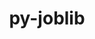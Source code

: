 ---
title: "py-joblib"
layout: cache
categories: [package, develop]
meta: {"compilers": ["none"], "num_specs": 155, "num_specs_by_stack": {"e4s": 31, "e4s-oneapi": 13, "ml-darwin-aarch64-mps": 30, "ml-linux-aarch64-cpu": 33, "ml-linux-aarch64-cuda": 33, "ml-linux-x86_64-cpu": 33, "ml-linux-x86_64-cuda": 32, "ml-linux-x86_64-rocm": 43, "root": 155}, "oss": ["sequoia", "ubuntu22.04", "ubuntu24.04"], "platforms": ["darwin", "linux"], "stacks": ["e4s", "e4s-oneapi", "ml-darwin-aarch64-mps", "ml-linux-aarch64-cpu", "ml-linux-aarch64-cuda", "ml-linux-x86_64-cpu", "ml-linux-x86_64-cuda", "ml-linux-x86_64-rocm", "root"], "targets": ["aarch64", "x86_64_v3"], "versions": ["1.4.2"]}
spec_details: [{"compiler": "none", "hash": "23e5rwdthrtx22n2lstqyjta5xs6sqdt", "os": "ubuntu24.04", "platform": "linux", "size": "-", "stacks": ["ml-linux-aarch64-cpu", "ml-linux-aarch64-cuda", "root"], "target": "aarch64", "variants": ["build_system=python_pip"], "versions": ["1.4.2"]}, {"compiler": "none", "hash": "2ff4w4tuxb2a7ymq42jemz2zoldsvihy", "os": "sequoia", "platform": "darwin", "size": "-", "stacks": ["ml-darwin-aarch64-mps", "root"], "target": "aarch64", "variants": ["build_system=python_pip"], "versions": ["1.4.2"]}, {"compiler": "none", "hash": "2nf2oa3vyk5tcunbyli3y7buq6gfsixz", "os": "ubuntu24.04", "platform": "linux", "size": "-", "stacks": ["ml-linux-aarch64-cpu", "ml-linux-aarch64-cuda", "root"], "target": "aarch64", "variants": ["build_system=python_pip"], "versions": ["1.4.2"]}, {"compiler": "none", "hash": "2qvt7t4cbf2rniaperd7nsh4efhwnif3", "os": "ubuntu22.04", "platform": "linux", "size": "-", "stacks": ["e4s", "root"], "target": "x86_64_v3", "variants": ["build_system=python_pip"], "versions": ["1.4.2"]}, {"compiler": "none", "hash": "2xzecvab7xmxczzguixfftlrafddih4z", "os": "sequoia", "platform": "darwin", "size": "-", "stacks": ["ml-darwin-aarch64-mps", "root"], "target": "aarch64", "variants": ["build_system=python_pip"], "versions": ["1.4.2"]}, {"compiler": "none", "hash": "34pk6vxszkhofqrdwkru3ffyhyonbc6w", "os": "ubuntu24.04", "platform": "linux", "size": "-", "stacks": ["ml-linux-aarch64-cpu", "ml-linux-aarch64-cuda", "root"], "target": "aarch64", "variants": ["build_system=python_pip"], "versions": ["1.4.2"]}, {"compiler": "none", "hash": "3adzd3xncuqr77oqhfi3whfikc5xtwal", "os": "ubuntu24.04", "platform": "linux", "size": "-", "stacks": ["ml-linux-x86_64-cpu", "ml-linux-x86_64-cuda", "ml-linux-x86_64-rocm", "root"], "target": "x86_64_v3", "variants": ["build_system=python_pip"], "versions": ["1.4.2"]}, {"compiler": "none", "hash": "3mj4eft7bzyhtbywot3iyn3o764ylc65", "os": "ubuntu24.04", "platform": "linux", "size": "-", "stacks": ["ml-linux-x86_64-cpu", "ml-linux-x86_64-cuda", "ml-linux-x86_64-rocm", "root"], "target": "x86_64_v3", "variants": ["build_system=python_pip"], "versions": ["1.4.2"]}, {"compiler": "none", "hash": "3z67guto5is5a7n7hdjhai4tuasobgks", "os": "ubuntu22.04", "platform": "linux", "size": "-", "stacks": ["e4s", "root"], "target": "x86_64_v3", "variants": ["build_system=python_pip"], "versions": ["1.4.2"]}, {"compiler": "none", "hash": "4hu4xfkfp5l2iwx4nhyxbjjodafbau7p", "os": "ubuntu24.04", "platform": "linux", "size": "-", "stacks": ["ml-linux-x86_64-cpu", "ml-linux-x86_64-cuda", "ml-linux-x86_64-rocm", "root"], "target": "x86_64_v3", "variants": ["build_system=python_pip"], "versions": ["1.4.2"]}, {"compiler": "none", "hash": "4tm2rkaub5bylghvyrb5beacvwi5yg4c", "os": "ubuntu24.04", "platform": "linux", "size": "-", "stacks": ["ml-linux-x86_64-rocm", "root"], "target": "x86_64_v3", "variants": ["build_system=python_pip"], "versions": ["1.4.2"]}, {"compiler": "none", "hash": "52wadru2rj56v4js64gkkk6yaaydmr4u", "os": "ubuntu24.04", "platform": "linux", "size": "-", "stacks": ["ml-linux-x86_64-cpu", "ml-linux-x86_64-cuda", "root"], "target": "x86_64_v3", "variants": ["build_system=python_pip"], "versions": ["1.4.2"]}, {"compiler": "none", "hash": "55ej3imp5xa6yn3pjk3o745kggcgetca", "os": "sequoia", "platform": "darwin", "size": "-", "stacks": ["ml-darwin-aarch64-mps", "root"], "target": "aarch64", "variants": ["build_system=python_pip"], "versions": ["1.4.2"]}, {"compiler": "none", "hash": "5f4z2wvwoomrxuhb2m2nioe35iutf43n", "os": "ubuntu24.04", "platform": "linux", "size": "-", "stacks": ["ml-linux-x86_64-rocm", "root"], "target": "x86_64_v3", "variants": ["build_system=python_pip"], "versions": ["1.4.2"]}, {"compiler": "none", "hash": "5njgjexdhwhl34nibycpxrdrqamor4s7", "os": "ubuntu22.04", "platform": "linux", "size": "-", "stacks": ["e4s-oneapi", "root"], "target": "x86_64_v3", "variants": ["build_system=python_pip"], "versions": ["1.4.2"]}, {"compiler": "none", "hash": "5nvoys6tov7dvf5cw4agjiucenqfywuw", "os": "sequoia", "platform": "darwin", "size": "-", "stacks": ["ml-darwin-aarch64-mps", "root"], "target": "aarch64", "variants": ["build_system=python_pip"], "versions": ["1.4.2"]}, {"compiler": "none", "hash": "5nzip5knlp3yz3ld6tnlsvrfiae4vog3", "os": "ubuntu24.04", "platform": "linux", "size": "-", "stacks": ["ml-linux-x86_64-cpu", "ml-linux-x86_64-cuda", "ml-linux-x86_64-rocm", "root"], "target": "x86_64_v3", "variants": ["build_system=python_pip"], "versions": ["1.4.2"]}, {"compiler": "none", "hash": "5oxlm4zydxjm2woef6xvoil6xjdodyap", "os": "ubuntu22.04", "platform": "linux", "size": "-", "stacks": ["e4s", "root"], "target": "x86_64_v3", "variants": ["build_system=python_pip"], "versions": ["1.4.2"]}, {"compiler": "none", "hash": "5pfbdfpsguwx35cjmfnczb2wcb36es7r", "os": "sequoia", "platform": "darwin", "size": "-", "stacks": ["ml-darwin-aarch64-mps", "root"], "target": "aarch64", "variants": ["build_system=python_pip"], "versions": ["1.4.2"]}, {"compiler": "none", "hash": "5wiorgxda4otwcdx55oqvxxorze32jj2", "os": "ubuntu24.04", "platform": "linux", "size": "-", "stacks": ["ml-linux-aarch64-cpu", "ml-linux-aarch64-cuda", "root"], "target": "aarch64", "variants": ["build_system=python_pip"], "versions": ["1.4.2"]}, {"compiler": "none", "hash": "5ziuyfkhvxqdz75vrbzjajc2leehiq5n", "os": "ubuntu24.04", "platform": "linux", "size": "-", "stacks": ["ml-linux-aarch64-cpu", "ml-linux-aarch64-cuda", "root"], "target": "aarch64", "variants": ["build_system=python_pip"], "versions": ["1.4.2"]}, {"compiler": "none", "hash": "65ktpyn35cwh2zaxdf6o2bsh4gjb7t7v", "os": "ubuntu24.04", "platform": "linux", "size": "-", "stacks": ["ml-linux-x86_64-cpu", "ml-linux-x86_64-cuda", "ml-linux-x86_64-rocm", "root"], "target": "x86_64_v3", "variants": ["build_system=python_pip"], "versions": ["1.4.2"]}, {"compiler": "none", "hash": "6d4dvyvb4mo7gg52nv6liwkiriro3acr", "os": "ubuntu24.04", "platform": "linux", "size": "-", "stacks": ["ml-linux-x86_64-cpu", "ml-linux-x86_64-cuda", "ml-linux-x86_64-rocm", "root"], "target": "x86_64_v3", "variants": ["build_system=python_pip"], "versions": ["1.4.2"]}, {"compiler": "none", "hash": "6prx42d5z4x5mgbs43hudohh3zncnqeu", "os": "ubuntu22.04", "platform": "linux", "size": "-", "stacks": ["e4s-oneapi", "root"], "target": "x86_64_v3", "variants": ["build_system=python_pip"], "versions": ["1.4.2"]}, {"compiler": "none", "hash": "6qo3wxc2c3mjrjfzxipu6uwshqudwxtn", "os": "ubuntu22.04", "platform": "linux", "size": "-", "stacks": ["e4s", "root"], "target": "x86_64_v3", "variants": ["build_system=python_pip"], "versions": ["1.4.2"]}, {"compiler": "none", "hash": "73poxhw4kdubrtefcljkwzsacstuxcbl", "os": "ubuntu24.04", "platform": "linux", "size": "-", "stacks": ["ml-linux-x86_64-cpu", "ml-linux-x86_64-cuda", "ml-linux-x86_64-rocm", "root"], "target": "x86_64_v3", "variants": ["build_system=python_pip"], "versions": ["1.4.2"]}, {"compiler": "none", "hash": "75nkxhcqqhydudhopnw77nhclsscol6o", "os": "ubuntu24.04", "platform": "linux", "size": "-", "stacks": ["ml-linux-aarch64-cpu", "ml-linux-aarch64-cuda", "root"], "target": "aarch64", "variants": ["build_system=python_pip"], "versions": ["1.4.2"]}, {"compiler": "none", "hash": "76dravcg7uyq3zrv6zwnytninddyd52w", "os": "ubuntu24.04", "platform": "linux", "size": "-", "stacks": ["ml-linux-x86_64-cpu", "ml-linux-x86_64-cuda", "ml-linux-x86_64-rocm", "root"], "target": "x86_64_v3", "variants": ["build_system=python_pip"], "versions": ["1.4.2"]}, {"compiler": "none", "hash": "7o7dhj6rdr2ikckkguqxjnb7mbgmdbfa", "os": "ubuntu22.04", "platform": "linux", "size": "-", "stacks": ["e4s", "root"], "target": "x86_64_v3", "variants": ["build_system=python_pip"], "versions": ["1.4.2"]}, {"compiler": "none", "hash": "7tah5thhf4hlcbv65b7ovdbad2o6gbpy", "os": "ubuntu24.04", "platform": "linux", "size": "-", "stacks": ["ml-linux-x86_64-cpu", "ml-linux-x86_64-cuda", "ml-linux-x86_64-rocm", "root"], "target": "x86_64_v3", "variants": ["build_system=python_pip"], "versions": ["1.4.2"]}, {"compiler": "none", "hash": "7ubq4itjce7odz3zyinxgz6a7uv6bkpd", "os": "sequoia", "platform": "darwin", "size": "-", "stacks": ["ml-darwin-aarch64-mps", "root"], "target": "aarch64", "variants": ["build_system=python_pip"], "versions": ["1.4.2"]}, {"compiler": "none", "hash": "a63okzhoij33osecdpen7bwgzhgnqi7w", "os": "ubuntu24.04", "platform": "linux", "size": "-", "stacks": ["ml-linux-aarch64-cpu", "ml-linux-aarch64-cuda", "root"], "target": "aarch64", "variants": ["build_system=python_pip"], "versions": ["1.4.2"]}, {"compiler": "none", "hash": "bb3qk24sidsccg4hijzwdxc5775gvpfi", "os": "sequoia", "platform": "darwin", "size": "-", "stacks": ["ml-darwin-aarch64-mps", "root"], "target": "aarch64", "variants": ["build_system=python_pip"], "versions": ["1.4.2"]}, {"compiler": "none", "hash": "bf6nu576zmoubtooncmnn4ehiuanm4pl", "os": "sequoia", "platform": "darwin", "size": "-", "stacks": ["ml-darwin-aarch64-mps", "root"], "target": "aarch64", "variants": ["build_system=python_pip"], "versions": ["1.4.2"]}, {"compiler": "none", "hash": "bghezvop6vyyfugswwargsvrycjeyo45", "os": "ubuntu24.04", "platform": "linux", "size": "-", "stacks": ["ml-linux-aarch64-cpu", "ml-linux-aarch64-cuda", "root"], "target": "aarch64", "variants": ["build_system=python_pip"], "versions": ["1.4.2"]}, {"compiler": "none", "hash": "bntcb4bmloa3qsesghcgffes6q7ssbeg", "os": "ubuntu22.04", "platform": "linux", "size": "-", "stacks": ["e4s", "root"], "target": "x86_64_v3", "variants": ["build_system=python_pip"], "versions": ["1.4.2"]}, {"compiler": "none", "hash": "bozwkklcbzz6tjqfzddlp4hz5bmnrdne", "os": "ubuntu24.04", "platform": "linux", "size": "-", "stacks": ["ml-linux-aarch64-cpu", "ml-linux-aarch64-cuda", "root"], "target": "aarch64", "variants": ["build_system=python_pip"], "versions": ["1.4.2"]}, {"compiler": "none", "hash": "bqln2x2zqqf5adfps6mfqgkuzmt3v5n7", "os": "ubuntu22.04", "platform": "linux", "size": "-", "stacks": ["e4s-oneapi", "root"], "target": "x86_64_v3", "variants": ["build_system=python_pip"], "versions": ["1.4.2"]}, {"compiler": "none", "hash": "buydp6sp3aelo73k6k2rzyhj3o4tsyhy", "os": "sequoia", "platform": "darwin", "size": "-", "stacks": ["ml-darwin-aarch64-mps", "root"], "target": "aarch64", "variants": ["build_system=python_pip"], "versions": ["1.4.2"]}, {"compiler": "none", "hash": "cn3d2fmcegvpparzmsaruc4zvuzlarvb", "os": "sequoia", "platform": "darwin", "size": "-", "stacks": ["ml-darwin-aarch64-mps", "root"], "target": "aarch64", "variants": ["build_system=python_pip"], "versions": ["1.4.2"]}, {"compiler": "none", "hash": "cxtrjyomy756m5lgbluhek4zgilneeuj", "os": "sequoia", "platform": "darwin", "size": "-", "stacks": ["ml-darwin-aarch64-mps", "root"], "target": "aarch64", "variants": ["build_system=python_pip"], "versions": ["1.4.2"]}, {"compiler": "none", "hash": "dbfgybcqbohqz2nb5kyaieoblbynb4yw", "os": "ubuntu24.04", "platform": "linux", "size": "-", "stacks": ["ml-linux-aarch64-cpu", "ml-linux-aarch64-cuda", "root"], "target": "aarch64", "variants": ["build_system=python_pip"], "versions": ["1.4.2"]}, {"compiler": "none", "hash": "ddaryrgwrv5edjlddggynrwcrawx37xn", "os": "ubuntu24.04", "platform": "linux", "size": "-", "stacks": ["ml-linux-x86_64-rocm", "root"], "target": "x86_64_v3", "variants": ["build_system=python_pip"], "versions": ["1.4.2"]}, {"compiler": "none", "hash": "dmbzbohxmlm2lxwz7f6crgagdze2iqb7", "os": "ubuntu22.04", "platform": "linux", "size": "-", "stacks": ["e4s", "root"], "target": "x86_64_v3", "variants": ["build_system=python_pip"], "versions": ["1.4.2"]}, {"compiler": "none", "hash": "dmgkqjmir3ry6wszpqogt2d6ty3hlnrj", "os": "ubuntu22.04", "platform": "linux", "size": "-", "stacks": ["e4s-oneapi", "root"], "target": "x86_64_v3", "variants": ["build_system=python_pip"], "versions": ["1.4.2"]}, {"compiler": "none", "hash": "dpkxhh2ser5a5cbev6ouoahgukz6k4lg", "os": "ubuntu22.04", "platform": "linux", "size": "-", "stacks": ["e4s", "root"], "target": "x86_64_v3", "variants": ["build_system=python_pip"], "versions": ["1.4.2"]}, {"compiler": "none", "hash": "dpqpbjolkh7h4gaal6flgttzqhopq4vi", "os": "sequoia", "platform": "darwin", "size": "-", "stacks": ["ml-darwin-aarch64-mps", "root"], "target": "aarch64", "variants": ["build_system=python_pip"], "versions": ["1.4.2"]}, {"compiler": "none", "hash": "edazqjwcgtlibpjm4cth6ua3hr6wwy7i", "os": "ubuntu24.04", "platform": "linux", "size": "-", "stacks": ["ml-linux-x86_64-cpu", "ml-linux-x86_64-cuda", "ml-linux-x86_64-rocm", "root"], "target": "x86_64_v3", "variants": ["build_system=python_pip"], "versions": ["1.4.2"]}, {"compiler": "none", "hash": "enbysztp3ga5beut7343xzbfkv2hejhz", "os": "ubuntu24.04", "platform": "linux", "size": "-", "stacks": ["ml-linux-aarch64-cpu", "ml-linux-aarch64-cuda", "root"], "target": "aarch64", "variants": ["build_system=python_pip"], "versions": ["1.4.2"]}, {"compiler": "none", "hash": "eyolbskmbgbiwkrztpv6kujww2suaqkp", "os": "ubuntu24.04", "platform": "linux", "size": "-", "stacks": ["ml-linux-x86_64-rocm", "root"], "target": "x86_64_v3", "variants": ["build_system=python_pip"], "versions": ["1.4.2"]}, {"compiler": "none", "hash": "f56q6ho2jxiyawzsipkqpy6jkefpe7yw", "os": "ubuntu22.04", "platform": "linux", "size": "-", "stacks": ["e4s", "root"], "target": "x86_64_v3", "variants": ["build_system=python_pip"], "versions": ["1.4.2"]}, {"compiler": "none", "hash": "fapgt5zet6cjpg7nr4rgogj4a3lx27wd", "os": "ubuntu22.04", "platform": "linux", "size": "-", "stacks": ["e4s-oneapi", "root"], "target": "x86_64_v3", "variants": ["build_system=python_pip"], "versions": ["1.4.2"]}, {"compiler": "none", "hash": "fc6bwl7ukf6edka3zbkcwoy5wy5t7ndd", "os": "ubuntu24.04", "platform": "linux", "size": "-", "stacks": ["ml-linux-x86_64-rocm", "root"], "target": "x86_64_v3", "variants": ["build_system=python_pip"], "versions": ["1.4.2"]}, {"compiler": "none", "hash": "fhfprp6s37pex54xhhqsuqi3m33rdmak", "os": "ubuntu24.04", "platform": "linux", "size": "-", "stacks": ["ml-linux-aarch64-cpu", "ml-linux-aarch64-cuda", "root"], "target": "aarch64", "variants": ["build_system=python_pip"], "versions": ["1.4.2"]}, {"compiler": "none", "hash": "fo7fcmcpuo4wfmvw5niu7bzpsnaaqgrb", "os": "sequoia", "platform": "darwin", "size": "-", "stacks": ["ml-darwin-aarch64-mps", "root"], "target": "aarch64", "variants": ["build_system=python_pip"], "versions": ["1.4.2"]}, {"compiler": "none", "hash": "fsm2j54fsulastspcgn2trdzirqcxicx", "os": "ubuntu24.04", "platform": "linux", "size": "-", "stacks": ["ml-linux-x86_64-cpu", "ml-linux-x86_64-cuda", "ml-linux-x86_64-rocm", "root"], "target": "x86_64_v3", "variants": ["build_system=python_pip"], "versions": ["1.4.2"]}, {"compiler": "none", "hash": "ghyfkzub3oo6utg2zzzuxl5rslevy3yg", "os": "ubuntu22.04", "platform": "linux", "size": "-", "stacks": ["e4s", "root"], "target": "x86_64_v3", "variants": ["build_system=python_pip"], "versions": ["1.4.2"]}, {"compiler": "none", "hash": "gpharwjjia2ihwcranv3c2syghmvwlob", "os": "ubuntu22.04", "platform": "linux", "size": "-", "stacks": ["e4s", "root"], "target": "x86_64_v3", "variants": ["build_system=python_pip"], "versions": ["1.4.2"]}, {"compiler": "none", "hash": "gtjo4jzwspyxln335qsdxxolw432py2i", "os": "ubuntu24.04", "platform": "linux", "size": "-", "stacks": ["ml-linux-aarch64-cpu", "ml-linux-aarch64-cuda", "root"], "target": "aarch64", "variants": ["build_system=python_pip"], "versions": ["1.4.2"]}, {"compiler": "none", "hash": "gvnd7jqwshwtu7oiog3bo5q7bfuuyx3i", "os": "ubuntu22.04", "platform": "linux", "size": "-", "stacks": ["e4s", "root"], "target": "x86_64_v3", "variants": ["build_system=python_pip"], "versions": ["1.4.2"]}, {"compiler": "none", "hash": "h6vxvmspnsludvc3iq7pdwutqsebi3n4", "os": "ubuntu22.04", "platform": "linux", "size": "-", "stacks": ["e4s", "root"], "target": "x86_64_v3", "variants": ["build_system=python_pip"], "versions": ["1.4.2"]}, {"compiler": "none", "hash": "hmkvqlzhamae6z7mlrvpj6pwflvz2n6t", "os": "ubuntu22.04", "platform": "linux", "size": "-", "stacks": ["e4s", "root"], "target": "x86_64_v3", "variants": ["build_system=python_pip"], "versions": ["1.4.2"]}, {"compiler": "none", "hash": "hnljml2x3zz32n63ytogdix4suup6jf4", "os": "ubuntu24.04", "platform": "linux", "size": "-", "stacks": ["ml-linux-aarch64-cpu", "ml-linux-aarch64-cuda", "root"], "target": "aarch64", "variants": ["build_system=python_pip"], "versions": ["1.4.2"]}, {"compiler": "none", "hash": "hqnvrrcx3ncsxl45uddwaubwhbwgkauj", "os": "sequoia", "platform": "darwin", "size": "-", "stacks": ["ml-darwin-aarch64-mps", "root"], "target": "aarch64", "variants": ["build_system=python_pip"], "versions": ["1.4.2"]}, {"compiler": "none", "hash": "hzg4pmzrva3hs3ykryrugvctw4uihubz", "os": "sequoia", "platform": "darwin", "size": "-", "stacks": ["ml-darwin-aarch64-mps", "root"], "target": "aarch64", "variants": ["build_system=python_pip"], "versions": ["1.4.2"]}, {"compiler": "none", "hash": "ibidgai66263aragei6eih3kyp6gmz7k", "os": "ubuntu24.04", "platform": "linux", "size": "-", "stacks": ["ml-linux-aarch64-cpu", "ml-linux-aarch64-cuda", "root"], "target": "aarch64", "variants": ["build_system=python_pip"], "versions": ["1.4.2"]}, {"compiler": "none", "hash": "ibjtj52rcgvyqbnyfr6yz2qu4u7dxgbs", "os": "ubuntu24.04", "platform": "linux", "size": "-", "stacks": ["ml-linux-aarch64-cpu", "ml-linux-aarch64-cuda", "root"], "target": "aarch64", "variants": ["build_system=python_pip"], "versions": ["1.4.2"]}, {"compiler": "none", "hash": "ieevdozmg64kiojdjsn4724sm7fqrawd", "os": "ubuntu24.04", "platform": "linux", "size": "-", "stacks": ["ml-linux-x86_64-rocm", "root"], "target": "x86_64_v3", "variants": ["build_system=python_pip"], "versions": ["1.4.2"]}, {"compiler": "none", "hash": "iqkz6euytr3dre43jvovlqeffvtj4lj5", "os": "ubuntu22.04", "platform": "linux", "size": "-", "stacks": ["e4s-oneapi", "root"], "target": "x86_64_v3", "variants": ["build_system=python_pip"], "versions": ["1.4.2"]}, {"compiler": "none", "hash": "isadtumqtkjtdlfkmkva3stsra5jxizs", "os": "ubuntu22.04", "platform": "linux", "size": "-", "stacks": ["e4s", "root"], "target": "x86_64_v3", "variants": ["build_system=python_pip"], "versions": ["1.4.2"]}, {"compiler": "none", "hash": "jdttc7zmfmrmjaej2qsqtcrc3tihacc6", "os": "sequoia", "platform": "darwin", "size": "-", "stacks": ["ml-darwin-aarch64-mps", "root"], "target": "aarch64", "variants": ["build_system=python_pip"], "versions": ["1.4.2"]}, {"compiler": "none", "hash": "jpfqtsfkefhdcdw2kl5yo5kus4767vld", "os": "ubuntu24.04", "platform": "linux", "size": "-", "stacks": ["ml-linux-aarch64-cpu", "ml-linux-aarch64-cuda", "root"], "target": "aarch64", "variants": ["build_system=python_pip"], "versions": ["1.4.2"]}, {"compiler": "none", "hash": "k6p4phcogad5fhu474rz2lzgl4kv6fzp", "os": "ubuntu24.04", "platform": "linux", "size": "-", "stacks": ["ml-linux-aarch64-cpu", "ml-linux-aarch64-cuda", "root"], "target": "aarch64", "variants": ["build_system=python_pip"], "versions": ["1.4.2"]}, {"compiler": "none", "hash": "kcgubtmalzdwy6ubbj5vcoufbdmdtgn4", "os": "ubuntu24.04", "platform": "linux", "size": "-", "stacks": ["ml-linux-aarch64-cpu", "ml-linux-aarch64-cuda", "root"], "target": "aarch64", "variants": ["build_system=python_pip"], "versions": ["1.4.2"]}, {"compiler": "none", "hash": "khfyujp5wyziz3b42buffmg7g2tqkh3n", "os": "ubuntu24.04", "platform": "linux", "size": "-", "stacks": ["ml-linux-x86_64-cpu", "root"], "target": "x86_64_v3", "variants": ["build_system=python_pip"], "versions": ["1.4.2"]}, {"compiler": "none", "hash": "knoynkbpavwie2ieim2rclmj433o5cr7", "os": "sequoia", "platform": "darwin", "size": "-", "stacks": ["ml-darwin-aarch64-mps", "root"], "target": "aarch64", "variants": ["build_system=python_pip"], "versions": ["1.4.2"]}, {"compiler": "none", "hash": "kyu2rw3f4vweei5bucqhnrmc3dauqomw", "os": "ubuntu24.04", "platform": "linux", "size": "-", "stacks": ["ml-linux-aarch64-cpu", "ml-linux-aarch64-cuda", "root"], "target": "aarch64", "variants": ["build_system=python_pip"], "versions": ["1.4.2"]}, {"compiler": "none", "hash": "l4emgekilwogznzbqn7dm5oma5yl32mm", "os": "ubuntu22.04", "platform": "linux", "size": "-", "stacks": ["e4s", "root"], "target": "x86_64_v3", "variants": ["build_system=python_pip"], "versions": ["1.4.2"]}, {"compiler": "none", "hash": "l7wjzcoxfmr3wgpu2liqi4tvzhcskg5r", "os": "sequoia", "platform": "darwin", "size": "-", "stacks": ["ml-darwin-aarch64-mps", "root"], "target": "aarch64", "variants": ["build_system=python_pip"], "versions": ["1.4.2"]}, {"compiler": "none", "hash": "lb6lzsnfo7nl6kkl4yxi4hzn7v4535sf", "os": "ubuntu24.04", "platform": "linux", "size": "-", "stacks": ["ml-linux-x86_64-rocm", "root"], "target": "x86_64_v3", "variants": ["build_system=python_pip"], "versions": ["1.4.2"]}, {"compiler": "none", "hash": "ljtuhkhoecghywlhatxgdvhombonmd27", "os": "ubuntu22.04", "platform": "linux", "size": "-", "stacks": ["e4s", "root"], "target": "x86_64_v3", "variants": ["build_system=python_pip"], "versions": ["1.4.2"]}, {"compiler": "none", "hash": "lofajjjfzepfraqjpb7catedwcblpc5w", "os": "ubuntu22.04", "platform": "linux", "size": "-", "stacks": ["e4s-oneapi", "root"], "target": "x86_64_v3", "variants": ["build_system=python_pip"], "versions": ["1.4.2"]}, {"compiler": "none", "hash": "mbfcxbebwn74bhqs6sjncl3letq6hend", "os": "ubuntu22.04", "platform": "linux", "size": "-", "stacks": ["e4s", "root"], "target": "x86_64_v3", "variants": ["build_system=python_pip"], "versions": ["1.4.2"]}, {"compiler": "none", "hash": "miig3qyhosicoaonfkocvpxccqmcesfi", "os": "sequoia", "platform": "darwin", "size": "-", "stacks": ["ml-darwin-aarch64-mps", "root"], "target": "aarch64", "variants": ["build_system=python_pip"], "versions": ["1.4.2"]}, {"compiler": "none", "hash": "mjsosxoxrlp7muj3qvqe4nz6b4qypvzp", "os": "ubuntu24.04", "platform": "linux", "size": "-", "stacks": ["ml-linux-x86_64-cpu", "ml-linux-x86_64-cuda", "ml-linux-x86_64-rocm", "root"], "target": "x86_64_v3", "variants": ["build_system=python_pip"], "versions": ["1.4.2"]}, {"compiler": "none", "hash": "n54imvggtnmrvlxqgwzshfhjvy2glc63", "os": "ubuntu22.04", "platform": "linux", "size": "-", "stacks": ["e4s-oneapi", "root"], "target": "x86_64_v3", "variants": ["build_system=python_pip"], "versions": ["1.4.2"]}, {"compiler": "none", "hash": "nak4pv4woprbhndgsozygj2lwditdnmo", "os": "sequoia", "platform": "darwin", "size": "-", "stacks": ["ml-darwin-aarch64-mps", "root"], "target": "aarch64", "variants": ["build_system=python_pip"], "versions": ["1.4.2"]}, {"compiler": "none", "hash": "nbkhsghe6dbdp6fbtudcz7ov74nh5n7y", "os": "sequoia", "platform": "darwin", "size": "-", "stacks": ["ml-darwin-aarch64-mps", "root"], "target": "aarch64", "variants": ["build_system=python_pip"], "versions": ["1.4.2"]}, {"compiler": "none", "hash": "nfwvs5txvefw7eqg5h2pa5ktq46mwf4x", "os": "ubuntu22.04", "platform": "linux", "size": "-", "stacks": ["e4s", "root"], "target": "x86_64_v3", "variants": ["build_system=python_pip"], "versions": ["1.4.2"]}, {"compiler": "none", "hash": "nfxrkryme43kfma6yfnuc5vdkyjbkueb", "os": "ubuntu24.04", "platform": "linux", "size": "-", "stacks": ["ml-linux-x86_64-cpu", "ml-linux-x86_64-cuda", "ml-linux-x86_64-rocm", "root"], "target": "x86_64_v3", "variants": ["build_system=python_pip"], "versions": ["1.4.2"]}, {"compiler": "none", "hash": "nhopegacfssztmvtwjmmh7dhvvkdeamx", "os": "ubuntu24.04", "platform": "linux", "size": "-", "stacks": ["ml-linux-x86_64-cpu", "ml-linux-x86_64-cuda", "ml-linux-x86_64-rocm", "root"], "target": "x86_64_v3", "variants": ["build_system=python_pip"], "versions": ["1.4.2"]}, {"compiler": "none", "hash": "ns2olyeaasevuy55p3xdpbtoxwwhcv2a", "os": "ubuntu24.04", "platform": "linux", "size": "-", "stacks": ["ml-linux-x86_64-cpu", "ml-linux-x86_64-cuda", "ml-linux-x86_64-rocm", "root"], "target": "x86_64_v3", "variants": ["build_system=python_pip"], "versions": ["1.4.2"]}, {"compiler": "none", "hash": "nucrgtmlkvgtacz4lqkty4ekmf5sq5sh", "os": "ubuntu22.04", "platform": "linux", "size": "-", "stacks": ["e4s", "root"], "target": "x86_64_v3", "variants": ["build_system=python_pip"], "versions": ["1.4.2"]}, {"compiler": "none", "hash": "o2fep5gqf4lh4ujicbvjvz3eyb3afedb", "os": "ubuntu24.04", "platform": "linux", "size": "-", "stacks": ["ml-linux-x86_64-rocm", "root"], "target": "x86_64_v3", "variants": ["build_system=python_pip"], "versions": ["1.4.2"]}, {"compiler": "none", "hash": "o42bzoivkymjv5lb6ehudrnycjtf23wq", "os": "ubuntu24.04", "platform": "linux", "size": "-", "stacks": ["ml-linux-x86_64-rocm", "root"], "target": "x86_64_v3", "variants": ["build_system=python_pip"], "versions": ["1.4.2"]}, {"compiler": "none", "hash": "o7hrxa3qw3bwt74mbwt5rxw4pyz24744", "os": "sequoia", "platform": "darwin", "size": "-", "stacks": ["ml-darwin-aarch64-mps", "root"], "target": "aarch64", "variants": ["build_system=python_pip"], "versions": ["1.4.2"]}, {"compiler": "none", "hash": "o7wpze5an5gz4akoveebl7z3c4suifec", "os": "ubuntu22.04", "platform": "linux", "size": "-", "stacks": ["e4s", "root"], "target": "x86_64_v3", "variants": ["build_system=python_pip"], "versions": ["1.4.2"]}, {"compiler": "none", "hash": "ohwyxjhy2aivdziiya4xofoupbcgdiy4", "os": "ubuntu24.04", "platform": "linux", "size": "-", "stacks": ["ml-linux-x86_64-rocm", "root"], "target": "x86_64_v3", "variants": ["build_system=python_pip"], "versions": ["1.4.2"]}, {"compiler": "none", "hash": "oi5wzarpkjedjdzhztczdojmefdvdw2g", "os": "ubuntu22.04", "platform": "linux", "size": "-", "stacks": ["e4s-oneapi", "root"], "target": "x86_64_v3", "variants": ["build_system=python_pip"], "versions": ["1.4.2"]}, {"compiler": "none", "hash": "ooyg4yjlgixrf2tvfja6zl5bgwylyupw", "os": "ubuntu24.04", "platform": "linux", "size": "-", "stacks": ["ml-linux-aarch64-cpu", "ml-linux-aarch64-cuda", "root"], "target": "aarch64", "variants": ["build_system=python_pip"], "versions": ["1.4.2"]}, {"compiler": "none", "hash": "piqgviowynukqdvlf7z2yw5zm4i2uki6", "os": "ubuntu24.04", "platform": "linux", "size": "-", "stacks": ["ml-linux-aarch64-cpu", "ml-linux-aarch64-cuda", "root"], "target": "aarch64", "variants": ["build_system=python_pip"], "versions": ["1.4.2"]}, {"compiler": "none", "hash": "pldmr5vii4usrso4ywz7afeoedkljywj", "os": "sequoia", "platform": "darwin", "size": "-", "stacks": ["ml-darwin-aarch64-mps", "root"], "target": "aarch64", "variants": ["build_system=python_pip"], "versions": ["1.4.2"]}, {"compiler": "none", "hash": "qawtvuklc4eshtmxeiq4pxq3tojmojju", "os": "ubuntu22.04", "platform": "linux", "size": "-", "stacks": ["e4s", "root"], "target": "x86_64_v3", "variants": ["build_system=python_pip"], "versions": ["1.4.2"]}, {"compiler": "none", "hash": "qdk4a4nqeczsg2l5sfodgrg4sjdykpgg", "os": "ubuntu24.04", "platform": "linux", "size": "-", "stacks": ["ml-linux-aarch64-cpu", "ml-linux-aarch64-cuda", "root"], "target": "aarch64", "variants": ["build_system=python_pip"], "versions": ["1.4.2"]}, {"compiler": "none", "hash": "qh2fvkmgthhpqasn6ybprwu4g6atidqu", "os": "sequoia", "platform": "darwin", "size": "-", "stacks": ["ml-darwin-aarch64-mps", "root"], "target": "aarch64", "variants": ["build_system=python_pip"], "versions": ["1.4.2"]}, {"compiler": "none", "hash": "qhbswwrsnhvjkvhenxllmrxviuo7atrq", "os": "sequoia", "platform": "darwin", "size": "-", "stacks": ["ml-darwin-aarch64-mps", "root"], "target": "aarch64", "variants": ["build_system=python_pip"], "versions": ["1.4.2"]}, {"compiler": "none", "hash": "qi3lbruewnlttkqcnhuwdcsijeqznjti", "os": "ubuntu24.04", "platform": "linux", "size": "-", "stacks": ["ml-linux-aarch64-cpu", "ml-linux-aarch64-cuda", "root"], "target": "aarch64", "variants": ["build_system=python_pip"], "versions": ["1.4.2"]}, {"compiler": "none", "hash": "qu57gslyyf6bsfitr3dxv326nkqjcdj5", "os": "ubuntu24.04", "platform": "linux", "size": "-", "stacks": ["ml-linux-x86_64-rocm", "root"], "target": "x86_64_v3", "variants": ["build_system=python_pip"], "versions": ["1.4.2"]}, {"compiler": "none", "hash": "retiba5pyxbteiqc434y25fyw33rlhfn", "os": "ubuntu24.04", "platform": "linux", "size": "-", "stacks": ["ml-linux-aarch64-cpu", "ml-linux-aarch64-cuda", "root"], "target": "aarch64", "variants": ["build_system=python_pip"], "versions": ["1.4.2"]}, {"compiler": "none", "hash": "rf6p6ndeivhz52wu764uqvyavw2f5lsj", "os": "ubuntu22.04", "platform": "linux", "size": "-", "stacks": ["e4s", "root"], "target": "x86_64_v3", "variants": ["build_system=python_pip"], "versions": ["1.4.2"]}, {"compiler": "none", "hash": "rfsedpje46m5gfdi4hmbkskuvq55kkla", "os": "ubuntu22.04", "platform": "linux", "size": "-", "stacks": ["e4s", "root"], "target": "x86_64_v3", "variants": ["build_system=python_pip"], "versions": ["1.4.2"]}, {"compiler": "none", "hash": "rrk4q6fq72fi2yakrgvlrr22algse7xe", "os": "ubuntu22.04", "platform": "linux", "size": "-", "stacks": ["e4s", "root"], "target": "x86_64_v3", "variants": ["build_system=python_pip"], "versions": ["1.4.2"]}, {"compiler": "none", "hash": "rrsif4egv2rvsiz4ldvsj2nvr2ods36m", "os": "ubuntu22.04", "platform": "linux", "size": "-", "stacks": ["e4s", "root"], "target": "x86_64_v3", "variants": ["build_system=python_pip"], "versions": ["1.4.2"]}, {"compiler": "none", "hash": "rtc74zqg3qvy47xc57ntdf3vn3r3ykcn", "os": "ubuntu24.04", "platform": "linux", "size": "-", "stacks": ["ml-linux-x86_64-cpu", "ml-linux-x86_64-cuda", "ml-linux-x86_64-rocm", "root"], "target": "x86_64_v3", "variants": ["build_system=python_pip"], "versions": ["1.4.2"]}, {"compiler": "none", "hash": "rticpvuxevnxauqydulshih27kcfionq", "os": "ubuntu22.04", "platform": "linux", "size": "-", "stacks": ["e4s-oneapi", "root"], "target": "x86_64_v3", "variants": ["build_system=python_pip"], "versions": ["1.4.2"]}, {"compiler": "none", "hash": "sik4hq7x773i3undbpj6k3zx3c37r4vk", "os": "ubuntu24.04", "platform": "linux", "size": "-", "stacks": ["ml-linux-aarch64-cpu", "ml-linux-aarch64-cuda", "root"], "target": "aarch64", "variants": ["build_system=python_pip"], "versions": ["1.4.2"]}, {"compiler": "none", "hash": "t22fbowhqmhuolrlw5q67y7maev3lz3m", "os": "ubuntu24.04", "platform": "linux", "size": "-", "stacks": ["ml-linux-x86_64-cpu", "ml-linux-x86_64-cuda", "ml-linux-x86_64-rocm", "root"], "target": "x86_64_v3", "variants": ["build_system=python_pip"], "versions": ["1.4.2"]}, {"compiler": "none", "hash": "t7bo3viymwb24devdrqwusvnpkun3r3d", "os": "ubuntu24.04", "platform": "linux", "size": "-", "stacks": ["ml-linux-x86_64-rocm", "root"], "target": "x86_64_v3", "variants": ["build_system=python_pip"], "versions": ["1.4.2"]}, {"compiler": "none", "hash": "tasqbl2bnxdntenp7gcsunc34lmplgkm", "os": "ubuntu24.04", "platform": "linux", "size": "-", "stacks": ["ml-linux-x86_64-cpu", "ml-linux-x86_64-cuda", "ml-linux-x86_64-rocm", "root"], "target": "x86_64_v3", "variants": ["build_system=python_pip"], "versions": ["1.4.2"]}, {"compiler": "none", "hash": "tclne6miwme3kbhxeov7cpibsxj75yxb", "os": "ubuntu24.04", "platform": "linux", "size": "-", "stacks": ["ml-linux-x86_64-cpu", "ml-linux-x86_64-cuda", "ml-linux-x86_64-rocm", "root"], "target": "x86_64_v3", "variants": ["build_system=python_pip"], "versions": ["1.4.2"]}, {"compiler": "none", "hash": "tf4m72b6befyz7argnuornl6hskhyu4t", "os": "ubuntu24.04", "platform": "linux", "size": "-", "stacks": ["ml-linux-aarch64-cpu", "ml-linux-aarch64-cuda", "root"], "target": "aarch64", "variants": ["build_system=python_pip"], "versions": ["1.4.2"]}, {"compiler": "none", "hash": "tg5qjvv45g5urvxkxh6lqcmz5suuvdpf", "os": "ubuntu24.04", "platform": "linux", "size": "-", "stacks": ["ml-linux-x86_64-cpu", "ml-linux-x86_64-cuda", "ml-linux-x86_64-rocm", "root"], "target": "x86_64_v3", "variants": ["build_system=python_pip"], "versions": ["1.4.2"]}, {"compiler": "none", "hash": "u5r5mpldbhkgcivdmhlurvhb5mpfkmsz", "os": "ubuntu24.04", "platform": "linux", "size": "-", "stacks": ["ml-linux-x86_64-cpu", "ml-linux-x86_64-cuda", "ml-linux-x86_64-rocm", "root"], "target": "x86_64_v3", "variants": ["build_system=python_pip"], "versions": ["1.4.2"]}, {"compiler": "none", "hash": "u7yjxzo7vmkmrvlacgk4ypzdamqngkv6", "os": "ubuntu24.04", "platform": "linux", "size": "-", "stacks": ["ml-linux-x86_64-rocm", "root"], "target": "x86_64_v3", "variants": ["build_system=python_pip"], "versions": ["1.4.2"]}, {"compiler": "none", "hash": "uayqt5ehk2u5jqguch4x3tmaziouiwgx", "os": "sequoia", "platform": "darwin", "size": "-", "stacks": ["ml-darwin-aarch64-mps", "root"], "target": "aarch64", "variants": ["build_system=python_pip"], "versions": ["1.4.2"]}, {"compiler": "none", "hash": "ueciwhf2mis4cs67khw6yy7h4umpwkgy", "os": "ubuntu24.04", "platform": "linux", "size": "-", "stacks": ["ml-linux-aarch64-cpu", "ml-linux-aarch64-cuda", "root"], "target": "aarch64", "variants": ["build_system=python_pip"], "versions": ["1.4.2"]}, {"compiler": "none", "hash": "usi6sdygxy32xhu53ke6hlxgqpglpfy6", "os": "ubuntu22.04", "platform": "linux", "size": "-", "stacks": ["e4s", "root"], "target": "x86_64_v3", "variants": ["build_system=python_pip"], "versions": ["1.4.2"]}, {"compiler": "none", "hash": "uuk4auehuhky4hqx7ugj26onxyzk5c7v", "os": "ubuntu22.04", "platform": "linux", "size": "-", "stacks": ["e4s", "root"], "target": "x86_64_v3", "variants": ["build_system=python_pip"], "versions": ["1.4.2"]}, {"compiler": "none", "hash": "uvceen3vv2triyhx3whpaig65khvzsb6", "os": "ubuntu24.04", "platform": "linux", "size": "-", "stacks": ["ml-linux-x86_64-cpu", "ml-linux-x86_64-cuda", "root"], "target": "x86_64_v3", "variants": ["build_system=python_pip"], "versions": ["1.4.2"]}, {"compiler": "none", "hash": "uwpfvbldvvaen56aenqq75sfawj2ng6k", "os": "sequoia", "platform": "darwin", "size": "-", "stacks": ["ml-darwin-aarch64-mps", "root"], "target": "aarch64", "variants": ["build_system=python_pip"], "versions": ["1.4.2"]}, {"compiler": "none", "hash": "ux64jadw2mt5vspvjgcqg4rt2fcz5qh7", "os": "ubuntu24.04", "platform": "linux", "size": "-", "stacks": ["ml-linux-aarch64-cpu", "ml-linux-aarch64-cuda", "root"], "target": "aarch64", "variants": ["build_system=python_pip"], "versions": ["1.4.2"]}, {"compiler": "none", "hash": "vcymtaluvyv2s4wp6bo7t4qf6lxyickj", "os": "ubuntu24.04", "platform": "linux", "size": "-", "stacks": ["ml-linux-aarch64-cpu", "ml-linux-aarch64-cuda", "root"], "target": "aarch64", "variants": ["build_system=python_pip"], "versions": ["1.4.2"]}, {"compiler": "none", "hash": "vfghx7runjt7sza6cc672irxkm654t37", "os": "ubuntu22.04", "platform": "linux", "size": "-", "stacks": ["e4s-oneapi", "root"], "target": "x86_64_v3", "variants": ["build_system=python_pip"], "versions": ["1.4.2"]}, {"compiler": "none", "hash": "vfrdin3iigfvj7s4dk6lehsebrvc3iu3", "os": "ubuntu24.04", "platform": "linux", "size": "-", "stacks": ["ml-linux-x86_64-rocm", "root"], "target": "x86_64_v3", "variants": ["build_system=python_pip"], "versions": ["1.4.2"]}, {"compiler": "none", "hash": "vmon2iycyj4txy4ec6d7smqttkta63pr", "os": "ubuntu22.04", "platform": "linux", "size": "-", "stacks": ["e4s", "root"], "target": "x86_64_v3", "variants": ["build_system=python_pip"], "versions": ["1.4.2"]}, {"compiler": "none", "hash": "vquqew7lvk33j6zdoesndo6653plw2ba", "os": "ubuntu24.04", "platform": "linux", "size": "-", "stacks": ["ml-linux-x86_64-cpu", "ml-linux-x86_64-cuda", "ml-linux-x86_64-rocm", "root"], "target": "x86_64_v3", "variants": ["build_system=python_pip"], "versions": ["1.4.2"]}, {"compiler": "none", "hash": "wfewqt6a5rkmyozzve3dwucail4ec6tx", "os": "ubuntu24.04", "platform": "linux", "size": "-", "stacks": ["ml-linux-x86_64-cpu", "ml-linux-x86_64-cuda", "ml-linux-x86_64-rocm", "root"], "target": "x86_64_v3", "variants": ["build_system=python_pip"], "versions": ["1.4.2"]}, {"compiler": "none", "hash": "wgfxavfmvaztms3a4agjbf2kfmiuek3z", "os": "ubuntu24.04", "platform": "linux", "size": "-", "stacks": ["ml-linux-x86_64-cpu", "ml-linux-x86_64-cuda", "ml-linux-x86_64-rocm", "root"], "target": "x86_64_v3", "variants": ["build_system=python_pip"], "versions": ["1.4.2"]}, {"compiler": "none", "hash": "wjqfgv5qc4q2r7z2fkcdkq3koy24ucrc", "os": "ubuntu24.04", "platform": "linux", "size": "-", "stacks": ["ml-linux-x86_64-rocm", "root"], "target": "x86_64_v3", "variants": ["build_system=python_pip"], "versions": ["1.4.2"]}, {"compiler": "none", "hash": "wm4tsf4uhhai7nc2hk3sww54otnbzu7w", "os": "ubuntu24.04", "platform": "linux", "size": "-", "stacks": ["ml-linux-aarch64-cpu", "ml-linux-aarch64-cuda", "root"], "target": "aarch64", "variants": ["build_system=python_pip"], "versions": ["1.4.2"]}, {"compiler": "none", "hash": "wnxopbboi6362idqu3bm6v2n4tz46uvf", "os": "ubuntu24.04", "platform": "linux", "size": "-", "stacks": ["ml-linux-x86_64-cpu", "ml-linux-x86_64-cuda", "root"], "target": "x86_64_v3", "variants": ["build_system=python_pip"], "versions": ["1.4.2"]}, {"compiler": "none", "hash": "xrb6idbe43eruizj43x3yjflpcv53lgz", "os": "ubuntu24.04", "platform": "linux", "size": "-", "stacks": ["ml-linux-x86_64-cpu", "ml-linux-x86_64-cuda", "root"], "target": "x86_64_v3", "variants": ["build_system=python_pip"], "versions": ["1.4.2"]}, {"compiler": "none", "hash": "xsons67fmrqk3nblmqo633ozz7y6zvmf", "os": "ubuntu24.04", "platform": "linux", "size": "-", "stacks": ["ml-linux-x86_64-cpu", "ml-linux-x86_64-cuda", "ml-linux-x86_64-rocm", "root"], "target": "x86_64_v3", "variants": ["build_system=python_pip"], "versions": ["1.4.2"]}, {"compiler": "none", "hash": "y7dxvmdd6kytcldvo2d4llf6pdxfskqo", "os": "sequoia", "platform": "darwin", "size": "-", "stacks": ["ml-darwin-aarch64-mps", "root"], "target": "aarch64", "variants": ["build_system=python_pip"], "versions": ["1.4.2"]}, {"compiler": "none", "hash": "yjklxzmfbwxqs5dvus4p2thonj3bswuq", "os": "sequoia", "platform": "darwin", "size": "-", "stacks": ["ml-darwin-aarch64-mps", "root"], "target": "aarch64", "variants": ["build_system=python_pip"], "versions": ["1.4.2"]}, {"compiler": "none", "hash": "yn4kwoifwgwz6a6cd4eltqhwwdlzopeq", "os": "ubuntu24.04", "platform": "linux", "size": "-", "stacks": ["ml-linux-aarch64-cpu", "ml-linux-aarch64-cuda", "root"], "target": "aarch64", "variants": ["build_system=python_pip"], "versions": ["1.4.2"]}, {"compiler": "none", "hash": "yotxjjy3pihbifpwkq7zduyygwi3qcu4", "os": "ubuntu24.04", "platform": "linux", "size": "-", "stacks": ["ml-linux-aarch64-cpu", "ml-linux-aarch64-cuda", "root"], "target": "aarch64", "variants": ["build_system=python_pip"], "versions": ["1.4.2"]}, {"compiler": "none", "hash": "yrlqi5i7ouyufzxxvuds3ajcxaplteju", "os": "ubuntu22.04", "platform": "linux", "size": "-", "stacks": ["e4s-oneapi", "root"], "target": "x86_64_v3", "variants": ["build_system=python_pip"], "versions": ["1.4.2"]}, {"compiler": "none", "hash": "yvx63tel5messh3n4s2qvj3wrsyfytkg", "os": "ubuntu24.04", "platform": "linux", "size": "-", "stacks": ["ml-linux-x86_64-cpu", "ml-linux-x86_64-cuda", "ml-linux-x86_64-rocm", "root"], "target": "x86_64_v3", "variants": ["build_system=python_pip"], "versions": ["1.4.2"]}, {"compiler": "none", "hash": "ywjizfkwlhmxmrpjhg5um3w547uc52an", "os": "ubuntu22.04", "platform": "linux", "size": "-", "stacks": ["e4s", "root"], "target": "x86_64_v3", "variants": ["build_system=python_pip"], "versions": ["1.4.2"]}, {"compiler": "none", "hash": "yyc4pqji4cqvdqhnbvqgd27ih2w6zd2t", "os": "ubuntu22.04", "platform": "linux", "size": "-", "stacks": ["e4s", "root"], "target": "x86_64_v3", "variants": ["build_system=python_pip"], "versions": ["1.4.2"]}, {"compiler": "none", "hash": "zb6pdsslpsdczyht7fjhnpqzpcvfkois", "os": "ubuntu22.04", "platform": "linux", "size": "-", "stacks": ["e4s-oneapi", "root"], "target": "x86_64_v3", "variants": ["build_system=python_pip"], "versions": ["1.4.2"]}, {"compiler": "none", "hash": "zgh2irsvyrppqssdbjqb3uynitpkjtkf", "os": "sequoia", "platform": "darwin", "size": "-", "stacks": ["ml-darwin-aarch64-mps", "root"], "target": "aarch64", "variants": ["build_system=python_pip"], "versions": ["1.4.2"]}, {"compiler": "none", "hash": "zkodyiseyx2etjunaubkkxa3iz7kcnll", "os": "ubuntu24.04", "platform": "linux", "size": "-", "stacks": ["ml-linux-x86_64-cpu", "ml-linux-x86_64-cuda", "ml-linux-x86_64-rocm", "root"], "target": "x86_64_v3", "variants": ["build_system=python_pip"], "versions": ["1.4.2"]}, {"compiler": "none", "hash": "zzifhihif7743jc55fkaxd4kizfhrp3q", "os": "ubuntu24.04", "platform": "linux", "size": "-", "stacks": ["ml-linux-x86_64-cpu", "ml-linux-x86_64-cuda", "ml-linux-x86_64-rocm", "root"], "target": "x86_64_v3", "variants": ["build_system=python_pip"], "versions": ["1.4.2"]}]
---